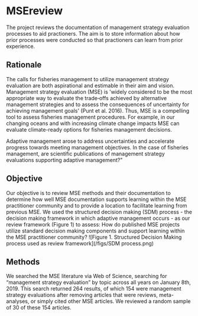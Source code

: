 # MSEreview
The project reviews the documentation of management strategy evaluation processes to aid practioners. The aim is to store information about how prior processes were conducted so that practioners can learn from prior experience.

## Rationale
The calls for fisheries management to utilize management strategy evaluation are both aspirational and estimable in their aim and vision. Management strategy evaluation (MSE) is 'widely considered to be the most appropriate way to evaluate the trade‐offs achieved by alternative management strategies and to assess the consequences of uncertainty for achieving management goals' (Punt et al. 2016). Thus, MSE is a compelling tool to assess fisheries management procedures.  For example, in our changing oceans and with increasing climate change impacts MSE can evaluate climate-ready options for fisheries management decisions.

Adaptive management arose to address uncertainties and accelerate progress towards meeting management objectives. In the case of fisheries management, are scientific publications of management strategy evaluations supporting adaptive management?"

## Objective
Our objective is to review MSE methods and their documentation to determine how well MSE documentation supports learning within the MSE practitioner community and to provide a location to facilitate learning from previous MSE. We used the structured decision making (SDM) process - the decision making framework in which adaptive management occurs - as our review framework (Figure 1) to assess:
How do published MSE projects utilize standard decision making components and support learning within the MSE practitioner community?
![Figure 1. Structured Decision Making process used as review framework](/figs/SDM process.png)

## Methods
We searched the MSE literature via Web of Science, searching for “management strategy evaluation” by topic across all years on January 8th, 2019. This search returned 264 results, of which 154 were management strategy evaluations after removing articles that were reviews, meta-analyses, or simply cited other MSE articles. We reviewed a random sample of 30 of these 154 articles.